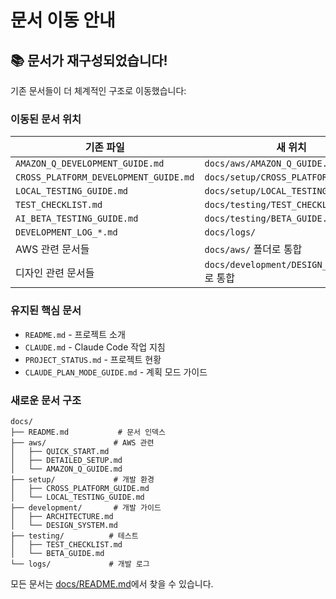 # 문서 이동 안내

## 📚 문서가 재구성되었습니다!

기존 문서들이 더 체계적인 구조로 이동했습니다:

### 이동된 문서 위치

| 기존 파일 | 새 위치 |
|----------|---------|
| `AMAZON_Q_DEVELOPMENT_GUIDE.md` | `docs/aws/AMAZON_Q_GUIDE.md` |
| `CROSS_PLATFORM_DEVELOPMENT_GUIDE.md` | `docs/setup/CROSS_PLATFORM_GUIDE.md` |
| `LOCAL_TESTING_GUIDE.md` | `docs/setup/LOCAL_TESTING_GUIDE.md` |
| `TEST_CHECKLIST.md` | `docs/testing/TEST_CHECKLIST.md` |
| `AI_BETA_TESTING_GUIDE.md` | `docs/testing/BETA_GUIDE.md` |
| `DEVELOPMENT_LOG_*.md` | `docs/logs/` |
| AWS 관련 문서들 | `docs/aws/` 폴더로 통합 |
| 디자인 관련 문서들 | `docs/development/DESIGN_SYSTEM.md`로 통합 |

### 유지된 핵심 문서

- `README.md` - 프로젝트 소개
- `CLAUDE.md` - Claude Code 작업 지침
- `PROJECT_STATUS.md` - 프로젝트 현황
- `CLAUDE_PLAN_MODE_GUIDE.md` - 계획 모드 가이드

### 새로운 문서 구조

```
docs/
├── README.md           # 문서 인덱스
├── aws/               # AWS 관련
│   ├── QUICK_START.md
│   ├── DETAILED_SETUP.md
│   └── AMAZON_Q_GUIDE.md
├── setup/             # 개발 환경
│   ├── CROSS_PLATFORM_GUIDE.md
│   └── LOCAL_TESTING_GUIDE.md
├── development/       # 개발 가이드
│   ├── ARCHITECTURE.md
│   └── DESIGN_SYSTEM.md
├── testing/          # 테스트
│   ├── TEST_CHECKLIST.md
│   └── BETA_GUIDE.md
└── logs/             # 개발 로그
```

모든 문서는 [docs/README.md](docs/README.md)에서 찾을 수 있습니다.